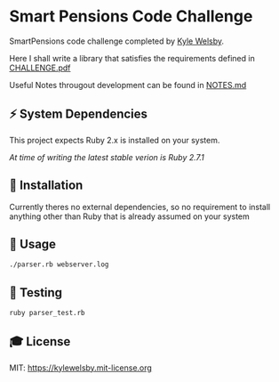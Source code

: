 # Smart Pensions Code Challenge

SmartPensions code challenge completed by [Kyle Welsby](https://github.com/kylewelsby).

Here I shall write a library that satisfies the requirements defined in [CHALLENGE.pdf](./CHALLENGE.pdf)

Useful Notes througout development can be found in [NOTES.md](./NOTES.md)

## ⚡️ System Dependencies
This project expects Ruby 2.x is installed on your system. 

_At time of writing the latest stable verion is Ruby 2.7.1_

## 🎲 Installation

Currently theres no external dependencies, so no requirement to install anything other than Ruby that is already assumed on your system

## 🎯 Usage

```bash
./parser.rb webserver.log
```

## 🤖 Testing

```bash
ruby parser_test.rb
```

## 🎓 License
MIT: https://kylewelsby.mit-license.org